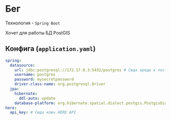 # Бег
Технология - `Spring Boot`

Хочет для работы БД PostGIS

## Конфига (`application.yaml`)
```yaml
spring:
  datasource:
    url: jdbc:postgresql://172.17.0.3:5432/postgres # Сюда креды к постгису
    username: postgres
    password: mysecretpassword
    driver-class-name: org.postgresql.Driver
  jpa:
    hibernate:
      ddl-auto: update
    database-platform: org.hibernate.spatial.dialect.postgis.PostgisDialect
here:
  api_key: # Сюда ключ HERE API
```
